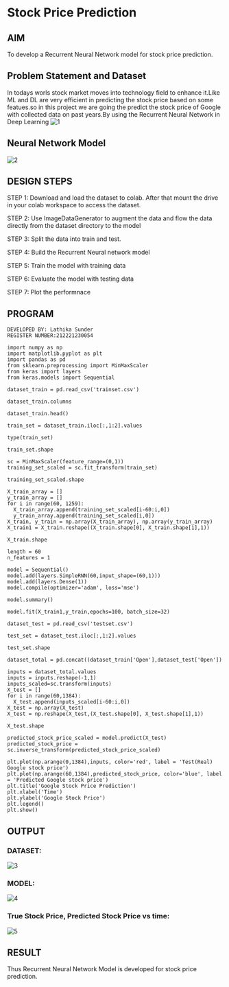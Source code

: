 # Stock Price Prediction

## AIM

To develop a Recurrent Neural Network model for stock price prediction.

## Problem Statement and Dataset
In todays worls stock market moves into technology field to enhance it.Like ML and DL are very efficient in predicting the stock price based on some featues.so in this project we are going the predict the stock price of Google with collected data on past years.By using the Recurrent Neural Network in Deep Learning
![1](https://user-images.githubusercontent.com/94588708/195574456-ad9ff1c3-fc3a-4c73-9cb6-dbb6cd3b0857.png)




## Neural Network Model

![2](https://user-images.githubusercontent.com/94588708/195572572-06fa3c7d-ecf3-49fc-832c-2dcaabdf5e1b.png)

## DESIGN STEPS

STEP 1:
Download and load the dataset to colab. After that mount the drive in your colab workspace to access the dataset.

STEP 2:
Use ImageDataGenerator to augment the data and flow the data directly from the dataset directory to the model

STEP 3:
Split the data into train and test.

STEP 4:
Build the Recurrent Neural network model

STEP 5:
Train the model with training data

STEP 6:
Evaluate the model with testing data

STEP 7:
Plot the performnace

## PROGRAM
```
DEVELOPED BY: Lathika Sunder
REGISTER NUMBER:212221230054
```
~~~
import numpy as np
import matplotlib.pyplot as plt
import pandas as pd
from sklearn.preprocessing import MinMaxScaler
from keras import layers
from keras.models import Sequential

dataset_train = pd.read_csv('trainset.csv')

dataset_train.columns

dataset_train.head()

train_set = dataset_train.iloc[:,1:2].values

type(train_set)

train_set.shape

sc = MinMaxScaler(feature_range=(0,1))
training_set_scaled = sc.fit_transform(train_set)

training_set_scaled.shape

X_train_array = []
y_train_array = []
for i in range(60, 1259):
  X_train_array.append(training_set_scaled[i-60:i,0])
  y_train_array.append(training_set_scaled[i,0])
X_train, y_train = np.array(X_train_array), np.array(y_train_array)
X_train1 = X_train.reshape((X_train.shape[0], X_train.shape[1],1))

X_train.shape

length = 60
n_features = 1

model = Sequential()
model.add(layers.SimpleRNN(60,input_shape=(60,1)))
model.add(layers.Dense(1))
model.compile(optimizer='adam', loss='mse')

model.summary()

model.fit(X_train1,y_train,epochs=100, batch_size=32)

dataset_test = pd.read_csv('testset.csv')

test_set = dataset_test.iloc[:,1:2].values

test_set.shape

dataset_total = pd.concat((dataset_train['Open'],dataset_test['Open'])

inputs = dataset_total.values
inputs = inputs.reshape(-1,1)
inputs_scaled=sc.transform(inputs)
X_test = []
for i in range(60,1384):
  X_test.append(inputs_scaled[i-60:i,0])
X_test = np.array(X_test)
X_test = np.reshape(X_test,(X_test.shape[0], X_test.shape[1],1))

X_test.shape

predicted_stock_price_scaled = model.predict(X_test)
predicted_stock_price = sc.inverse_transform(predicted_stock_price_scaled)

plt.plot(np.arange(0,1384),inputs, color='red', label = 'Test(Real) Google stock price')
plt.plot(np.arange(60,1384),predicted_stock_price, color='blue', label = 'Predicted Google stock price')
plt.title('Google Stock Price Prediction')
plt.xlabel('Time')
plt.ylabel('Google Stock Price')
plt.legend()
plt.show()
~~~

## OUTPUT

### DATASET:
![3](https://user-images.githubusercontent.com/94588708/195574852-5d90a3ec-774e-4e58-a009-c8b844a04298.png)


### MODEL:
![4](https://user-images.githubusercontent.com/94588708/195575116-e1fe599c-9781-4f72-9110-d77688eafbec.png)

### True Stock Price, Predicted Stock Price vs time:
![5](https://user-images.githubusercontent.com/94588708/195573272-cbafe8b1-8c3d-417a-8fc1-69131c705743.png)


## RESULT
Thus Recurrent Neural Network Model is developed for stock price prediction.

